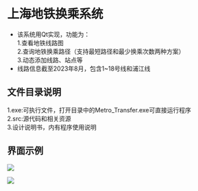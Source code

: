 # 上海地铁换乘系统
* 该系统用Qt实现，功能为：  
    1.查看地铁线路图  
    2.查询地铁换乘路径（支持最短路径和最少换乘次数两种方案）  
    3.动态添加线路、站点等
* 线路信息截至2023年8月，包含1~18号线和浦江线  
## 文件目录说明  
1.exe:可执行文件，打开目录中的Metro_Transfer.exe可直接运行程序  
2.src:源代码和相关资源  
3.设计说明书，内有程序使用说明  
## 界面示例  
![](https://i.imgur.com/zKhhCIp.png)    
  
![](https://i.imgur.com/yYfxLny.png)

